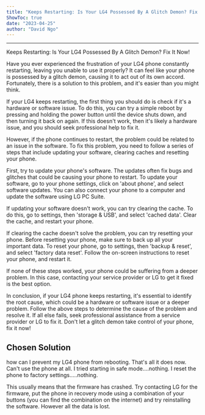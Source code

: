 ```yaml
---
title: "Keeps Restarting: Is Your LG4 Possessed By A Glitch Demon? Fix It Now!"
ShowToc: true 
date: "2023-04-25"
author: "David Ngo"
---
```

*****
Keeps Restarting: Is Your LG4 Possessed By A Glitch Demon? Fix It Now!

Have you ever experienced the frustration of your LG4 phone constantly restarting, leaving you unable to use it properly? It can feel like your phone is possessed by a glitch demon, causing it to act out of its own accord. Fortunately, there is a solution to this problem, and it's easier than you might think.

If your LG4 keeps restarting, the first thing you should do is check if it's a hardware or software issue. To do this, you can try a simple reboot by pressing and holding the power button until the device shuts down, and then turning it back on again. If this doesn't work, then it's likely a hardware issue, and you should seek professional help to fix it.

However, if the phone continues to restart, the problem could be related to an issue in the software. To fix this problem, you need to follow a series of steps that include updating your software, clearing caches and resetting your phone.

First, try to update your phone's software. The updates often fix bugs and glitches that could be causing your phone to restart. To update your software, go to your phone settings, click on 'about phone', and select software updates. You can also connect your phone to a computer and update the software using LG PC Suite.

If updating your software doesn't work, you can try clearing the cache. To do this, go to settings, then 'storage & USB', and select 'cached data'. Clear the cache, and restart your phone.

If clearing the cache doesn't solve the problem, you can try resetting your phone. Before resetting your phone, make sure to back up all your important data. To reset your phone, go to settings, then 'backup & reset', and select 'factory data reset'. Follow the on-screen instructions to reset your phone, and restart it.

If none of these steps worked, your phone could be suffering from a deeper problem. In this case, contacting your service provider or LG to get it fixed is the best option.

In conclusion, if your LG4 phone keeps restarting, it's essential to identify the root cause, which could be a hardware or software issue or a deeper problem. Follow the above steps to determine the cause of the problem and resolve it. If all else fails, seek professional assistance from a service provider or LG to fix it. Don't let a glitch demon take control of your phone, fix it now!


## Chosen Solution
 how can I prevent my LG4 phone from rebooting. That's all it does now. Can't use the phone at all. I tried starting in safe mode....nothing. I reset the phone to factory settings.....nothing.

 This usually means that the firmware has crashed. Try contacting LG for the firmware, put the phone in recovery mode using a combination of your buttons (you can find the combination on the internet) and try reinstalling the software. However all the data is lost.




